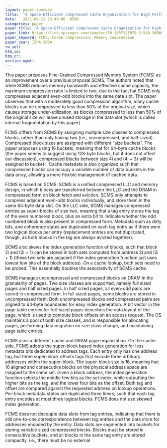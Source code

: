 ```yaml
---
layout: paper-summary
title:  "A Space-Efficient Compressed Cache Organization for High Performance Computing"
date:   2021-06-21 23:48:00 -0500
categories: paper
paper_title: "A Space-Efficient Compressed Cache Organization for High Performance Computing"
paper_link: https://link.springer.com/chapter/10.1007%2F978-3-540-30566-8_109
paper_keyword: FCMS; Cache Compression; Memory Compression
paper_year: ISPA 2004
rw_set:
htm_cd:
htm_cr:
version_mgmt:
---
```


This paper proposes Fine-Grained Compressed Memory System (FCMS) as an improvement over a previous proposal SCMS.
The authors noted that while SCMS reduces memory bandwidth and effective cache capacity, the maximum compression
ratio is limited to two, due to the fact hat SCMS only compresses adjacent even-odd blocks into the same data slot.
The paper observes that with a moderately good compression algorithm, many cache blocks can be compressed to less
than 50% of the original size, which causes storage under-utilization, as blocks compressed to less than 50% 
of the original size will leave unused storage in the data slot (which is called internal fragmentation by this paper).

FCMS differs from SCMS by assigning multiple size classes to compressed blocks, rather than only having two 
(i.e., uncompressed, and half-sized). Compressed block sizes are assigned with different "size buckets". The paper
proposes using 16 buckets, meaning that for 64-byte cache blocks (the paper seems to suggest using 128-byte blocks,
but it does not affect our discussion), compressed blocks between size 4i and (4i + 3) will be assigned to bucket i.
Cache metadata is also organized such that compressed blocks can occupy a variable number of data buckets in the 
data array, allowing a more flexible management of cached data. 

FCMS is based on SCMS. SCMS is a unified compressed LLC and memory design, in which blocks are transferred between the
LLC and the DRAM in compressed form on block fetch and eviction. SCMS only attempts to compress adjacent even-odd 
blocks individually, and store them in the same 64-byte data slot. 
On the LLC side, SCMS manages compressed entries as super-blocks of size two, meaning that a tag entry stores the
tag of the even numbered block, plus an extra bit to indicate whether the odd numbered block is also present in
compressed form. Metadata such as dirty bits, and coherence states are duplicated on each tag entry as if there were 
two logical blocks per entry (replacement entries are not duplicated, though, as both blocks in the tag are always 
evicted together). 

SCMS also skews the index generation function of blocks, such that block 2i and (2i + 1) can be stored in both 
sets computed from address 2i and (2i + 1) (these two sets are adjacent if the index generation function just uses
lowest few bits of the block address). On a cache lookup, both sets need to be probed. This essentially doubles the 
associativity of SCMS cache.

SCMS manages uncompressed and compressed blocks on DRAM in the granularity of pages. Two size classes are supported,
namely full sized pages and half sized pages. In half sized pages, all even-odd pairs are stored in compressed form.
In full sized pages, some blocks are stored in uncompressed form. Both uncompressed blocks and compressed pairs are
aligned to 64-byte boundaries for easy index generation. 
A bit vector in the page table entries for full-sized pages describes the data layout of the page, which is used
to compute block offsets on an access request.
The OS maintains a pool of both size classes, and is responsible for allocating pages, performing data migration on 
size class change, and maintaining page table entries.

FCMS uses a different cache and DRAM page organization.
On the cache side, FCMS adopts the super-block based index generation for less metadata bits dedicated to address tags.
Each entry only has one address tag, but three super-block offsets tags that encode three arbitrary addresses
within the super-block.
The super-block size is 16, meaning that 16 aligned and consecutive blocks on the physical address space are mapped to 
the same set.
Given a block address, the index generation function selects the middle few bits as the set index, while outputting the 
higher bits as the tag, and the lower four bits as the offset. 
Both tag and offset are compared against the requested address on lookup operations. 
Per-block metadata states are duplicated three times, such that each tag entry encodes at most three logical blocks.
FCMS does not use skewed index generation.

FCMS does not decouple data slots from tag entries, indicating that there is still one-to-one correspondence between 
tag entries and the data store for addresses encoded by the entry.
Data slots are segmented into buckets for storing variable sized compressed blocks. Blocks must be stored in
consecutive buckets, and all blocks in the same tag entry are stored compactly, i.e., there must be no external 


